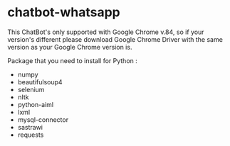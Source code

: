 # chatbot-whatsapp
This ChatBot's only supported with Google Chrome v.84, so if your version's different please download Google Chrome Driver with the same version as your Google Chrome version is.

Package that you need to install for Python : 
- numpy
- beautifulsoup4
- selenium
- nltk
- python-aiml
- lxml
- mysql-connector
- sastrawi
- requests
